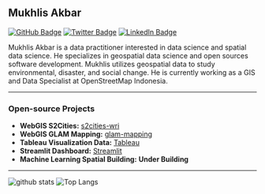 ## Mukhlis Akbar

[![GitHub Badge](https://img.shields.io/github/followers/mukhlisakb?style=social)](https://github.com/mukhlisakb?tab=followers)
[![Twitter Badge](https://img.shields.io/twitter/follow/mukhlisakb?style=social)](https://twitter.com/mukhlisakb)
[![LinkedIn Badge](https://img.shields.io/badge/My-LinkedIn-blue)](https://www.linkedin.com/in/mukhlisakb)

Mukhlis Akbar is a data practitioner interested in data science and spatial data science. He specializes in geospatial data science and open sources software development. Mukhlis utilizes geospatial data to study environmental, disaster, and social change. He is currently working as a GIS and Data Specialist at OpenStreetMap Indonesia.

---

### Open-source Projects

- **WebGIS S2Cities:** [s2cities-wri](https://s2cities.openstreetmap.or.id/)
- **WebGIS GLAM Mapping:** [glam-mapping](https://glam.openstreetmap.or.id/)
- **Tableau Visualization Data:** [Tableau](https://public.tableau.com/app/profile/openstreetmap.indonesia/viz/POIDashboard/Dashboard1?publish=yes)
- **Streamlit Dashboard:** [Streamlit](https://customer-data-analytics-mukhlis.streamlit.app/)
- **Machine Learning Spatial Building:** **Under Building**

---

![github stats](https://github-readme-stats-sigma-five.vercel.app/api?username=mukhlisakb&show_icons=true)
![Top Langs](https://github-readme-stats-sigma-five.vercel.app/api/top-langs/?username=mukhlisakb)

<!-- ![Top Langs](https://github-readme-stats.vercel.app/api/top-langs/?username=mukhlisakb&hide_langs_below=10) -->
